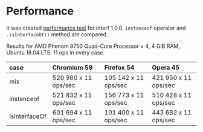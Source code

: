 # Performance

It was created [performance test](https://jsperf.com/interf) for interf 1.0.0. `instanceof` operator and `.isInterfaceOf()` method are compared.

Results for AMD Phenom 9750 Quad-Core Processor × 4, 4 GiB RAM, Ubuntu 16.04 LTS. 11 ops in every case.

| case | Chromium 59 | Firefox 54 | Opera 45 |
| :--- | :--- | :--- | :--- |
| mix | 520 980 x 11 ops/sec | 105 142 x 11 ops/sec | 421 950 x 11 ops/sec |
| instanceof | 521 832 x 11 ops/sec | 156 773 x 11 ops/sec | 510 428 x 11 ops/sec |
| isInterfaceOf | 601 694 x 11 ops/sec | 101 400 x 11 ops/sec | 443 682 x 11 ops/sec |
